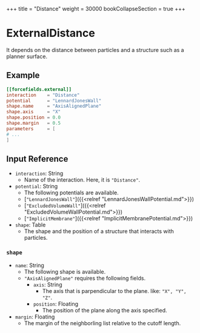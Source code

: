 +++
title = "Distance"
weight = 30000
bookCollapseSection = true
+++

# ExternalDistance

It depends on the distance between particles and a structure such as a planner surface.

## Example

```toml
[[forcefields.external]]
interaction    = "Distance"
potential      = "LennardJonesWall"
shape.name     = "AxisAlignedPlane"
shape.axis     = "X"
shape.position = 0.0
shape.margin   = 0.5
parameters     = [
# ...
]
```

## Input Reference

- `interaction`: String
  - Name of the interaction. Here, it is `"Distance"`.
- `potential`: String
  - The following potentials are available.
  - [`"LennardJonesWall"`]({{<relref "LennardJonesWallPotential.md">}})
  - [`"ExcludedVolumeWall"`]({{<relref "ExcludedVolumeWallPotential.md">}})
  - [`"ImplicitMembrane"`]({{<relref "ImplicitMembranePotential.md">}})
- `shape`: Table
  - The shape and the position of a structure that interacts with particles.

### `shape`

- `name`: String
  - The following shape is available.
  - `"AxisAlignedPlane"` requires the following fields.
    - `axis`: String
      - The axis that is parpendicular to the plane. like: `"X", "Y", "Z"`.
    - `position`: Floating
      - The position of the plane along the axis specified.
- `margin`: Floating
  - The margin of the neighborling list relative to the cutoff length.
